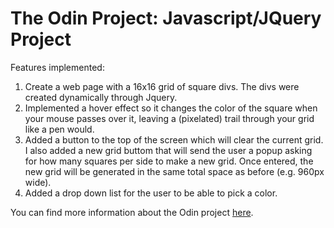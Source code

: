 # The Odin Project: Javascript/JQuery Project

Features implemented:

1. Create a web page with a 16x16 grid of square divs. The divs were created
dynamically through Jquery.
2. Implemented a hover effect so it changes the color of the square when your mouse passes over it, leaving a (pixelated) trail through your grid like a pen would.
3. Added a button to the top of the screen which will clear the current grid. I also added a new grid buttom that will send the user a popup asking for how many squares per side to make a new grid. Once entered, the new grid will be generated in the same total space as before (e.g. 960px wide).
4. Added a drop down list for the user to be able to pick a color.

You can find more information about the Odin project [here](https://www.google.com).
